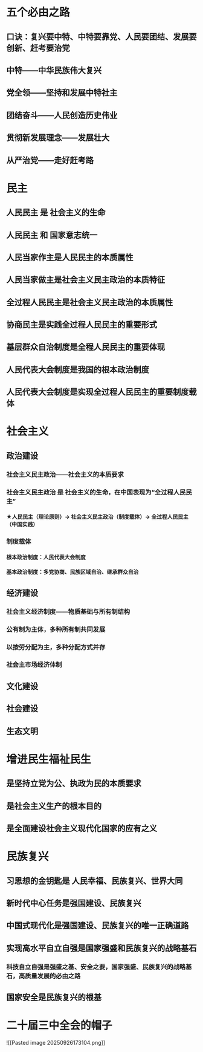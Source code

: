 # 五个必由之路
## 口诀：复兴要中特、中特要靠党、人民要团结、发展要创新、赶考要治党

## 中特——中华民族伟大复兴
## 党全领——坚持和发展中特社主
## 团结奋斗——人民创造历史伟业
## 贯彻新发展理念——发展壮大

## 从严治党——走好赶考路
# 民主
## 人民民主 是 社会主义的生命
## 人民民主 和 国家意志统一
## 人民当家作主是人民民主的本质属性
## 人民当家做主是社会主义民主政治的本质特征

## 全过程人民民主是社会主义民主政治的本质属性
## 协商民主是实践全过程人民民主的重要形式
## 基层群众自治制度是全程人民民主的重要体现
## 人民代表大会制度是我国的根本政治制度
## 人民代表大会制度是实现全过程人民民主的重要制度载体

# 社会主义
## 政治建设
### 社会主义民主政治——社会主义的本质要求
### 社会主义民主政治 是 社会主义的生命，在中国表现为“全过程人民民主”
#### ★人民民主（理论原则）→ 社会主义民主政治（制度载体）→ 全过程人民民主（中国实践）
### 制度载体
#### 根本政治制度：人民代表大会制度
#### 基本政治制度：多党协商、民族区域自治、继承群众自治
## 经济建设
### 社会主义经济制度——物质基础与所有制结构
### 公有制为主体，多种所有制共同发展
### 以按劳分配为主，多种分配方式并存
### 社会主市场经济体制
## 文化建设
## 社会建设
## 生态文明

# 增进民生福祉民生
## 是坚持立党为公、执政为民的本质要求
## 是社会主义生产的根本目的
## 是全面建设社会主义现代化国家的应有之义
# 民族复兴
## 习思想的金钥匙是 人民幸福、民族复兴、世界大同
## 新时代中心任务是强国建设、民族复兴
## 中国式现代化是强国建设、民族复兴的唯一正确道路
## 实现高水平自立自强是国家强盛和民族复兴的战略基石
### 科技自立自强是强盛之基、安全之要，国家强盛、民族复兴的战略基石，高质量发展的必由之路
## 国家安全是民族复兴的根基
# 二十届三中全会的帽子
![[Pasted image 20250926173104.png]]